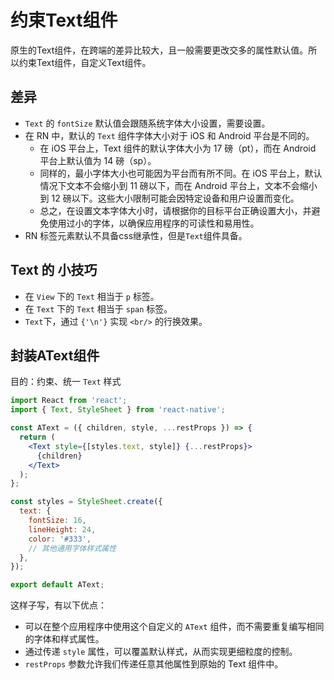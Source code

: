 # 约束Text组件

原生的Text组件，在跨端的差异比较大，且一般需要更改交多的属性默认值。所以约束Text组件，自定义Text组件。

## 差异

- `Text` 的 `fontSize` 默认值会跟随系统字体大小设置，需要设置。 
- 在 RN 中，默认的 `Text` 组件字体大小对于 iOS 和 Android 平台是不同的。
  - 在 iOS 平台上，Text 组件的默认字体大小为 17 磅（pt），而在 Android 平台上默认值为 14 磅（sp）。 
  - 同样的，最小字体大小也可能因为平台而有所不同。在 iOS 平台上，默认情况下文本不会缩小到 11 磅以下，而在 Android 平台上，文本不会缩小到 12 磅以下。这些大小限制可能会因特定设备和用户设置而变化。 
  - 总之，在设置文本字体大小时，请根据你的目标平台正确设置大小，并避免使用过小的字体，以确保应用程序的可读性和易用性。
- RN 标签元素默认不具备css继承性，但是`Text`组件具备。

## Text 的 小技巧

- 在 `View` 下的 `Text` 相当于 `p` 标签。 
- 在 `Text` 下的 `Text` 相当于 `span` 标签。
- `Text`下，通过 `{'\n'}` 实现 `<br/>` 的行换效果。

## 封装AText组件

目的：约束、统一 `Text` 样式

```jsx
import React from 'react';
import { Text, StyleSheet } from 'react-native';

const AText = ({ children, style, ...restProps }) => {
  return (
    <Text style={[styles.text, style]} {...restProps}>
      {children}
    </Text>
  );
};

const styles = StyleSheet.create({
  text: {
    fontSize: 16,
    lineHeight: 24,
    color: '#333',
    // 其他通用字体样式属性
  },
});

export default AText;
```

这样子写，有以下优点：
- 可以在整个应用程序中使用这个自定义的 `AText` 组件，而不需要重复编写相同的字体和样式属性。
- 通过传递 `style` 属性，可以覆盖默认样式，从而实现更细粒度的控制。
- `restProps` 参数允许我们传递任意其他属性到原始的 Text 组件中。



